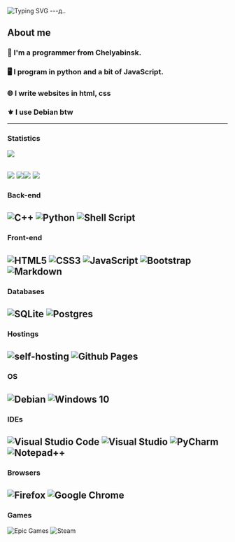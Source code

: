 ![Typing SVG](https://readme-typing-svg.herokuapp.com/?color=%3Eccff00&lines=Hi%F0%9F%91%8B+i%27m+Shash29!)
---д..
## About me
### 👋 I'm a programmer from Chelyabinsk.
### 🖥️ I program in python and a bit of JavaScript.
### 🌐 I write websites in html, css
### ⚜️ I use Debian btw
---
### Statistics

![](https://komarev.com/ghpvc/?username=shash29exe)

![](https://github-profile-summary-cards.vercel.app/api/cards/profile-details?username=shash29exe&theme=solarized_dark)
![](https://github-profile-summary-cards.vercel.app/api/cards/repos-per-language?username=shash29exe&theme=solarized_dark)![](https://github-profile-summary-cards.vercel.app/api/cards/productive-time?username=shash29exe&theme=solarized_dark)
![](https://github-profile-summary-cards.vercel.app/api/cards/stats?username=shash29exe&theme=solarized_dark)
---
### Back-end

![C++](https://img.shields.io/badge/c++-%2300599C.svg?style=for-the-badge&logo=c%2B%2B&logoColor=white)
![Python](https://img.shields.io/badge/python-3670A0?style=for-the-badge&logo=python&logoColor=ffdd54)
![Shell Script](https://img.shields.io/badge/shell_script-%23121011.svg?style=for-the-badge&logo=gnu-bash&logoColor=white)
---
### Front-end

![HTML5](https://img.shields.io/badge/html5-%23E34F26.svg?style=for-the-badge&logo=html5&logoColor=white)
![CSS3](https://img.shields.io/badge/css3-%231572B6.svg?style=for-the-badge&logo=css&logoColor=white)
![JavaScript](https://img.shields.io/badge/javascript-%23323330.svg?style=for-the-badge&logo=javascript&logoColor=%23F7DF1E)
![Bootstrap](https://img.shields.io/badge/bootstrap-%238511FA.svg?style=for-the-badge&logo=bootstrap&logoColor=white)
![Markdown](https://img.shields.io/badge/markdown-%23000000.svg?style=for-the-badge&logo=markdown&logoColor=white)
---
### Databases

![SQLite](https://img.shields.io/badge/sqlite-%2307405e.svg?style=for-the-badge&logo=sqlite&logoColor=white)
![Postgres](https://img.shields.io/badge/postgres-%23316192.svg?style=for-the-badge&logo=postgresql&logoColor=white)
---
### Hostings

![self-hosting](https://img.shields.io/badge/self_hosting-green?style=for-the-badge)
![Github Pages](https://img.shields.io/badge/github%20pages-121013?style=for-the-badge&logo=github&logoColor=white)
---
### OS

![Debian](https://img.shields.io/badge/Debian-D70A53?style=for-the-badge&logo=debian&logoColor=white)
![Windows 10](https://img.shields.io/badge/Windows%2010-%230079d5.svg?style=for-the-badge&logo=Windows%2010&logoColor=white)
---
### IDEs

![Visual Studio Code](https://img.shields.io/badge/Visual%20Studio%20Code-0078d7.svg?style=for-the-badge&logo=visual-studio-code&logoColor=white)
![Visual Studio](https://img.shields.io/badge/Visual%20Studio-5C2D91.svg?style=for-the-badge&logo=visual-studio&logoColor=white)
![PyCharm](https://img.shields.io/badge/pycharm-143?style=for-the-badge&logo=pycharm&logoColor=black&color=black&labelColor=green)
![Notepad++](https://img.shields.io/badge/Notepad++-90E59A.svg?style=for-the-badge&logo=notepad%2b%2b&logoColor=black)
---
### Browsers

![Firefox](https://img.shields.io/badge/Firefox-FF7139?style=for-the-badge&logo=Firefox-Browser&logoColor=white)
![Google Chrome](https://img.shields.io/badge/Google%20Chrome-4285F4?style=for-the-badge&logo=GoogleChrome&logoColor=white)
---
### Games

![Epic Games](https://img.shields.io/badge/epicgames-%23313131.svg?style=for-the-badge&logo=epicgames&logoColor=white)
![Steam](https://img.shields.io/badge/steam-%23000000.svg?style=for-the-badge&logo=steam&logoColor=white)
